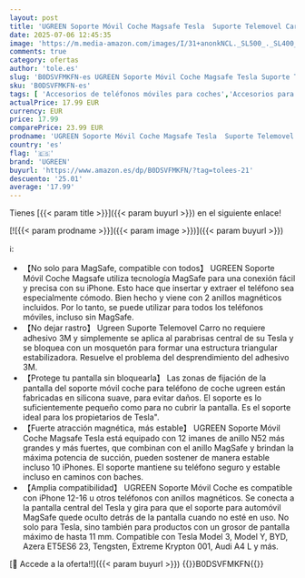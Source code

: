 ```yaml
---
layout: post
title: 'UGREEN Soporte Móvil Coche Magsafe Tesla  Suporte Telemovel Carro Magnético de Pantalla Adsorción de Gel de sílice para Accesorios Tesla Model 3 Model Y  para iPhone 16 15 14 13 y Funda Magsafe'
date: 2025-07-06 12:45:35
image: 'https://m.media-amazon.com/images/I/31+anonkNCL._SL500_._SL400_.jpg'
comments: true
category: ofertas
author: 'tole.es'
slug: 'B0DSVFMKFN-es UGREEN Soporte Móvil Coche Magsafe Tesla Suporte Telemovel...'
sku: 'B0DSVFMKFN-es'
tags: [ 'Accesorios de teléfonos móviles para coches','Accesorios para móviles','Comunicación móvil y accesorios','Cunas de teléfonos móviles para coches','Electrónica','iphone','magsafe','ugreen','🇪🇸', ]
actualPrice: 17.99 EUR
currency: EUR
price: 17.99
comparePrice: 23.99 EUR
prodname: 'UGREEN Soporte Móvil Coche Magsafe Tesla  Suporte Telemovel Carro Magnético de Pantalla Adsorción de Gel de sílice para Accesorios Tesla Model 3 Model Y  para iPhone 16 15 14 13 y Funda Magsafe'
country: 'es'
flag: '🇪🇸'
brand: 'UGREEN'
buyurl: 'https://www.amazon.es/dp/B0DSVFMKFN/?tag=tolees-21'
descuento: '25.01'
average: '17.99'
---
```


Tienes [{{< param title >}}]({{< param buyurl >}}) en el siguiente enlace!

[![{{< param prodname >}}]({{< param image >}})]({{< param buyurl >}})

ℹ️:

- 【No solo para MagSafe, compatible con todos】 UGREEN Soporte Móvil Coche Magsafe utiliza tecnología MagSafe para una conexión fácil y precisa con su iPhone. Esto hace que insertar y extraer el teléfono sea especialmente cómodo. Bien hecho y viene con 2 anillos magnéticos incluidos. Por lo tanto, se puede utilizar para todos los teléfonos móviles, incluso sin MagSafe.
- 【No dejar rastro】 Ugreen Suporte Telemovel Carro no requiere adhesivo 3M y simplemente se aplica al parabrisas central de su Tesla y se bloquea con un mosquetón para formar una estructura triangular estabilizadora. Resuelve el problema del desprendimiento del adhesivo 3M.
- 【Protege tu pantalla sin bloquearla】 Las zonas de fijación de la pantalla del soporte móvil coche para teléfono de coche ugreen están fabricadas en silicona suave, para evitar daños. El soporte es lo suficientemente pequeño como para no cubrir la pantalla. Es el soporte ideal para los propietarios de Tesla".
- 【Fuerte atracción magnética, más estable】 UGREEN Soporte Móvil Coche Magsafe Tesla está equipado con 12 imanes de anillo N52 más grandes y más fuertes, que combinan con el anillo MagSafe y brindan la máxima potencia de succión, pueden sostener de manera estable incluso 10 iPhones. El soporte mantiene su teléfono seguro y estable incluso en caminos con baches.
- 【Amplia compatibilidad】 UGREEN Soporte Móvil Coche es compatible con iPhone 12-16 u otros teléfonos con anillos magnéticos. Se conecta a la pantalla central del Tesla y gira para que el soporte para automóvil MagSafe quede oculto detrás de la pantalla cuando no esté en uso. No solo para Tesla, sino también para productos con un grosor de pantalla máximo de hasta 11 mm. Compatible con Tesla Model 3, Model Y, BYD, Azera ET5ES6 23, Tengsten, Extreme Krypton 001, Audi A4 L y más.

[🛒 Accede a la oferta!!]({{< param buyurl >}})
{{<world>}}B0DSVFMKFN{{</world>}}
